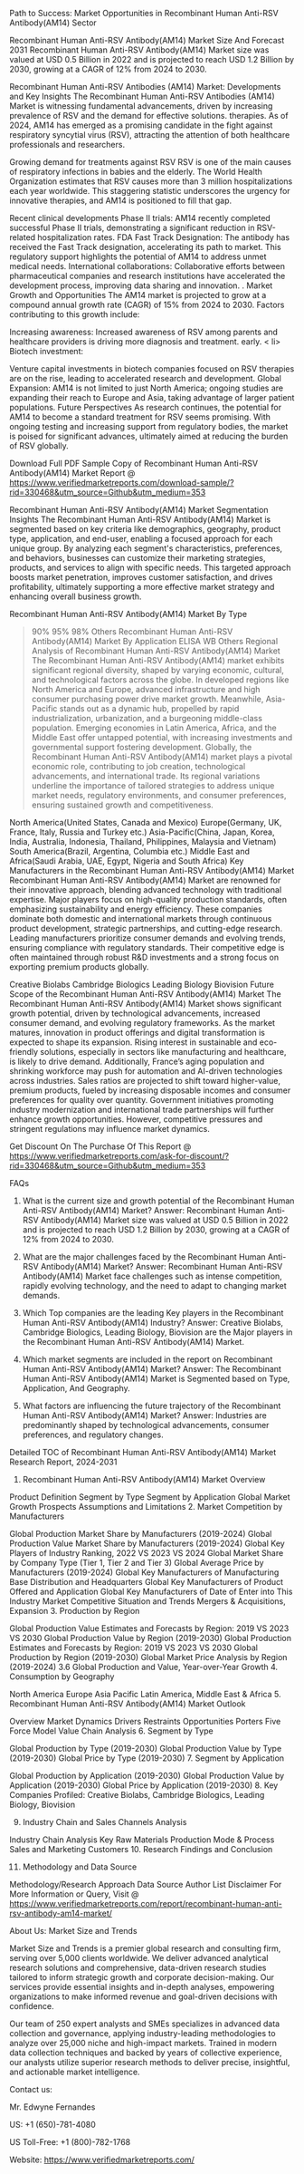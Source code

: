 Path to Success: Market Opportunities in Recombinant Human Anti-RSV Antibody(AM14) Sector


Recombinant Human Anti-RSV Antibody(AM14) Market Size And Forecast 2031
Recombinant Human Anti-RSV Antibody(AM14) Market size was valued at USD 0.5 Billion in 2022 and is projected to reach USD 1.2 Billion by 2030, growing at a CAGR of 12% from 2024 to 2030.

Recombinant Human Anti-RSV Antibodies (AM14) Market: Developments and Key Insights
The Recombinant Human Anti-RSV Antibodies (AM14) Market is witnessing fundamental advancements, driven by increasing prevalence of RSV and the demand for effective solutions. therapies. As of 2024, AM14 has emerged as a promising candidate in the fight against respiratory syncytial virus (RSV), attracting the attention of both healthcare professionals and researchers.

Growing demand for treatments against RSV
RSV is one of the main causes of respiratory infections in babies and the elderly. The World Health Organization estimates that RSV causes more than 3 million hospitalizations each year worldwide. This staggering statistic underscores the urgency for innovative therapies, and AM14 is positioned to fill that gap.

Recent clinical developments
Phase II trials: AM14 recently completed successful Phase II trials, demonstrating a significant reduction in RSV-related hospitalization rates.
FDA Fast Track Designation: The antibody has received the Fast Track designation, accelerating its path to market. This regulatory support highlights the potential of AM14 to address unmet medical needs.
International collaborations: Collaborative efforts between pharmaceutical companies and research institutions have accelerated the development process, improving data sharing and innovation. .
Market Growth and Opportunities
The AM14 market is projected to grow at a compound annual growth rate (CAGR) of 15% from 2024 to 2030. Factors contributing to this growth include:

Increasing awareness: Increased awareness of RSV among parents and healthcare providers is driving more diagnosis and treatment. early.
< li>
Biotech investment:

Venture capital investments in biotech companies focused on RSV therapies are on the rise, leading to accelerated research and development.
Global Expansion: AM14 is not limited to just North America; ongoing studies are expanding their reach to Europe and Asia, taking advantage of larger patient populations.
Future Perspectives
As research continues, the potential for AM14 to become a standard treatment for RSV seems promising. With ongoing testing and increasing support from regulatory bodies, the market is poised for significant advances, ultimately aimed at reducing the burden of RSV globally.

Download Full PDF Sample Copy of Recombinant Human Anti-RSV Antibody(AM14) Market Report @ https://www.verifiedmarketreports.com/download-sample/?rid=330468&utm_source=Github&utm_medium=353

Recombinant Human Anti-RSV Antibody(AM14) Market Segmentation Insights
The Recombinant Human Anti-RSV Antibody(AM14) Market is segmented based on key criteria like demographics, geography, product type, application, and end-user, enabling a focused approach for each unique group. By analyzing each segment's characteristics, preferences, and behaviors, businesses can customize their marketing strategies, products, and services to align with specific needs. This targeted approach boosts market penetration, improves customer satisfaction, and drives profitability, ultimately supporting a more effective market strategy and enhancing overall business growth.

Recombinant Human Anti-RSV Antibody(AM14) Market By Type
>90%
>95%
>98%
Others
Recombinant Human Anti-RSV Antibody(AM14) Market By Application
ELISA
WB
Others
Regional Analysis of Recombinant Human Anti-RSV Antibody(AM14) Market
The Recombinant Human Anti-RSV Antibody(AM14) market exhibits significant regional diversity, shaped by varying economic, cultural, and technological factors across the globe. In developed regions like North America and Europe, advanced infrastructure and high consumer purchasing power drive market growth. Meanwhile, Asia-Pacific stands out as a dynamic hub, propelled by rapid industrialization, urbanization, and a burgeoning middle-class population. Emerging economies in Latin America, Africa, and the Middle East offer untapped potential, with increasing investments and governmental support fostering development. Globally, the Recombinant Human Anti-RSV Antibody(AM14) market plays a pivotal economic role, contributing to job creation, technological advancements, and international trade. Its regional variations underline the importance of tailored strategies to address unique market needs, regulatory environments, and consumer preferences, ensuring sustained growth and competitiveness.

North America(United States, Canada and Mexico)
Europe(Germany, UK, France, Italy, Russia and Turkey etc.)
Asia-Pacific(China, Japan, Korea, India, Australia, Indonesia, Thailand, Philippines, Malaysia and Vietnam)
South America(Brazil, Argentina, Columbia etc.)
Middle East and Africa(Saudi Arabia, UAE, Egypt, Nigeria and South Africa)
Key Manufacturers in the Recombinant Human Anti-RSV Antibody(AM14) Market
Recombinant Human Anti-RSV Antibody(AM14) Market are renowned for their innovative approach, blending advanced technology with traditional expertise. Major players focus on high-quality production standards, often emphasizing sustainability and energy efficiency. These companies dominate both domestic and international markets through continuous product development, strategic partnerships, and cutting-edge research. Leading manufacturers prioritize consumer demands and evolving trends, ensuring compliance with regulatory standards. Their competitive edge is often maintained through robust R&D investments and a strong focus on exporting premium products globally.

Creative Biolabs
Cambridge Biologics
Leading Biology
Biovision
Future Scope of the Recombinant Human Anti-RSV Antibody(AM14) Market
The Recombinant Human Anti-RSV Antibody(AM14) Market shows significant growth potential, driven by technological advancements, increased consumer demand, and evolving regulatory frameworks. As the market matures, innovation in product offerings and digital transformation is expected to shape its expansion. Rising interest in sustainable and eco-friendly solutions, especially in sectors like manufacturing and healthcare, is likely to drive demand. Additionally, France’s aging population and shrinking workforce may push for automation and AI-driven technologies across industries. Sales ratios are projected to shift toward higher-value, premium products, fueled by increasing disposable incomes and consumer preferences for quality over quantity. Government initiatives promoting industry modernization and international trade partnerships will further enhance growth opportunities. However, competitive pressures and stringent regulations may influence market dynamics.

Get Discount On The Purchase Of This Report @ https://www.verifiedmarketreports.com/ask-for-discount/?rid=330468&utm_source=Github&utm_medium=353

FAQs
1. What is the current size and growth potential of the Recombinant Human Anti-RSV Antibody(AM14) Market?
Answer: Recombinant Human Anti-RSV Antibody(AM14) Market size was valued at USD 0.5 Billion in 2022 and is projected to reach USD 1.2 Billion by 2030, growing at a CAGR of 12% from 2024 to 2030.

2. What are the major challenges faced by the Recombinant Human Anti-RSV Antibody(AM14) Market?
Answer: Recombinant Human Anti-RSV Antibody(AM14) Market face challenges such as intense competition, rapidly evolving technology, and the need to adapt to changing market demands.

3. Which Top companies are the leading Key players in the Recombinant Human Anti-RSV Antibody(AM14) Industry?
Answer: Creative Biolabs, Cambridge Biologics, Leading Biology, Biovision are the Major players in the Recombinant Human Anti-RSV Antibody(AM14) Market.

4. Which market segments are included in the report on Recombinant Human Anti-RSV Antibody(AM14) Market?
Answer: The Recombinant Human Anti-RSV Antibody(AM14) Market is Segmented based on Type, Application, And Geography.

5. What factors are influencing the future trajectory of the Recombinant Human Anti-RSV Antibody(AM14) Market?
Answer: Industries are predominantly shaped by technological advancements, consumer preferences, and regulatory changes.

Detailed TOC of Recombinant Human Anti-RSV Antibody(AM14) Market Research Report, 2024-2031
1. Recombinant Human Anti-RSV Antibody(AM14) Market Overview

Product Definition
Segment by Type
Segment by Application
Global Market Growth Prospects
Assumptions and Limitations
2. Market Competition by Manufacturers

Global Production Market Share by Manufacturers (2019-2024)
Global Production Value Market Share by Manufacturers (2019-2024)
Global Key Players of Industry Ranking, 2022 VS 2023 VS 2024
Global Market Share by Company Type (Tier 1, Tier 2 and Tier 3)
Global Average Price by Manufacturers (2019-2024)
Global Key Manufacturers of Manufacturing Base Distribution and Headquarters
Global Key Manufacturers of Product Offered and Application
Global Key Manufacturers of Date of Enter into This Industry
Market Competitive Situation and Trends
Mergers & Acquisitions, Expansion
3. Production by Region

Global Production Value Estimates and Forecasts by Region: 2019 VS 2023 VS 2030
Global Production Value by Region (2019-2030)
Global Production Estimates and Forecasts by Region: 2019 VS 2023 VS 2030
Global Production by Region (2019-2030)
Global Market Price Analysis by Region (2019-2024) 3.6 Global Production and Value, Year-over-Year Growth
4. Consumption by Geography

North America
Europe
Asia Pacific
Latin America, Middle East & Africa
5. Recombinant Human Anti-RSV Antibody(AM14) Market Outlook

Overview
Market Dynamics
Drivers
Restraints
Opportunities
Porters Five Force Model
Value Chain Analysis 
6. Segment by Type

Global Production by Type (2019-2030)
Global Production Value by Type (2019-2030)
Global Price by Type (2019-2030)
7. Segment by Application

Global Production by Application (2019-2030)
Global Production Value by Application (2019-2030)
Global Price by Application (2019-2030)
8. Key Companies Profiled: Creative Biolabs, Cambridge Biologics, Leading Biology, Biovision

9. Industry Chain and Sales Channels Analysis

Industry Chain Analysis
Key Raw Materials
Production Mode & Process
Sales and Marketing
Customers
10. Research Findings and Conclusion

11. Methodology and Data Source

Methodology/Research Approach
Data Source
Author List
Disclaimer
For More Information or Query, Visit @ https://www.verifiedmarketreports.com/report/recombinant-human-anti-rsv-antibody-am14-market/

About Us: Market Size and Trends

Market Size and Trends is a premier global research and consulting firm, serving over 5,000 clients worldwide. We deliver advanced analytical research solutions and comprehensive, data-driven research studies tailored to inform strategic growth and corporate decision-making. Our services provide essential insights and in-depth analyses, empowering organizations to make informed revenue and goal-driven decisions with confidence.

Our team of 250 expert analysts and SMEs specializes in advanced data collection and governance, applying industry-leading methodologies to analyze over 25,000 niche and high-impact markets. Trained in modern data collection techniques and backed by years of collective experience, our analysts utilize superior research methods to deliver precise, insightful, and actionable market intelligence.

Contact us:

Mr. Edwyne Fernandes

US: +1 (650)-781-4080

US Toll-Free: +1 (800)-782-1768

Website: https://www.verifiedmarketreports.com/
